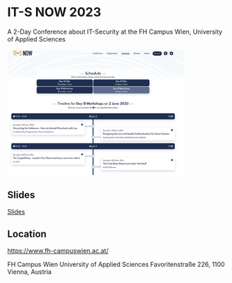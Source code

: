 # IT-S NOW 2023
A 2-Day Conference about IT-Security at the FH Campus Wien, University of Applied Sciences

<img src="https://raw.githubusercontent.com/zoff99/IT-S_NOW_2023/master/images/itsnow_2030_screen001.png" width="80%">


## Slides
[Slides](https://github.com/zoff99/IT-S_NOW_2023/tree/master/slides)

## Location
https://www.fh-campuswien.ac.at/

FH Campus Wien
University of Applied Sciences
Favoritenstraße 226, 1100 Vienna, Austria

